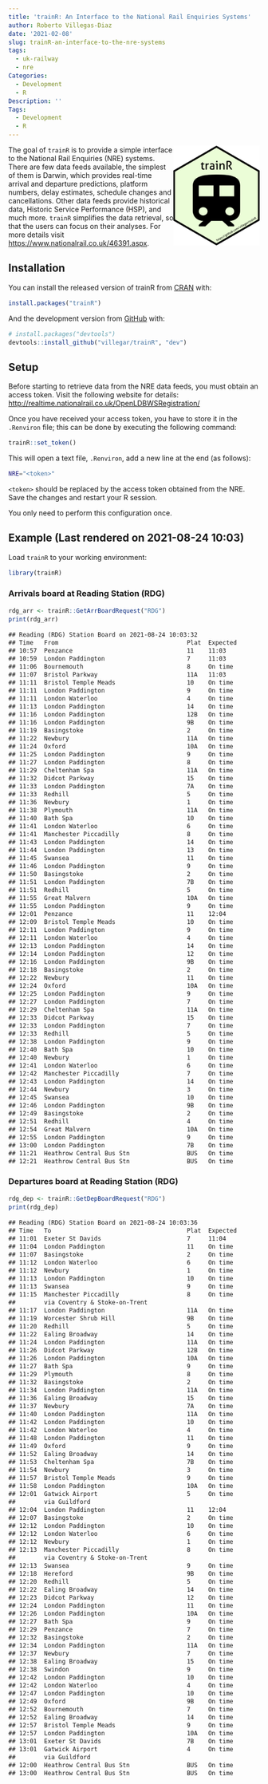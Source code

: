 ```yaml
---
title: 'trainR: An Interface to the National Rail Enquiries Systems'
author: Roberto Villegas-Diaz
date: '2021-02-08'
slug: trainR-an-interface-to-the-nre-systems
tags:
  - uk-railway
  - nre
Categories:
  - Development
  - R
Description: ''
Tags:
  - Development
  - R
---
```


<img src="https://raw.githubusercontent.com/villegar/trainR/main/inst/images/logo.png" alt="logo" align="right" height=200px/>

The goal of `trainR` is to provide a simple interface to the 
National Rail Enquiries (NRE) systems. There are few data feeds 
available, the simplest of them is Darwin, which provides real-time 
arrival and departure predictions, platform numbers, delay estimates, 
schedule changes and cancellations. Other data feeds provide historical 
data, Historic Service Performance (HSP), and much more. `trainR` 
simplifies the data retrieval, so that the users can focus on their 
analyses. For more details visit 
https://www.nationalrail.co.uk/46391.aspx.

## Installation

You can install the released version of trainR from [CRAN](https://CRAN.R-project.org) with:

``` r
install.packages("trainR")
```

And the development version from [GitHub](https://github.com/) with:

``` r
# install.packages("devtools")
devtools::install_github("villegar/trainR", "dev")
```

## Setup
Before starting to retrieve data from the NRE data feeds, you must obtain an access token. 
Visit the following website for details: http://realtime.nationalrail.co.uk/OpenLDBWSRegistration/

Once you have received your access token, you have to store it in the `.Renviron` file; this can be 
done by executing the following command:


```r
trainR::set_token()
```

This will open a text file, `.Renviron`, add a new line at the end (as follows):

```bash
NRE="<token>"
```

`<token>` should be replaced by the access token obtained from the NRE. Save the changes and restart 
your R session.

You only need to perform this configuration once.

## Example (Last rendered on 2021-08-24 10:03)

Load `trainR` to your working environment:

```r
library(trainR)
```

### Arrivals board at Reading Station (RDG)


```r
rdg_arr <- trainR::GetArrBoardRequest("RDG")
print(rdg_arr)
```

```
## Reading (RDG) Station Board on 2021-08-24 10:03:32
## Time   From                                    Plat  Expected
## 10:57  Penzance                                11    11:03
## 10:59  London Paddington                       7     11:03
## 11:06  Bournemouth                             8     On time
## 11:07  Bristol Parkway                         11A   11:03
## 11:11  Bristol Temple Meads                    10    On time
## 11:11  London Paddington                       9     On time
## 11:11  London Waterloo                         4     On time
## 11:13  London Paddington                       14    On time
## 11:16  London Paddington                       12B   On time
## 11:16  London Paddington                       9B    On time
## 11:19  Basingstoke                             2     On time
## 11:22  Newbury                                 11A   On time
## 11:24  Oxford                                  10A   On time
## 11:25  London Paddington                       9     On time
## 11:27  London Paddington                       8     On time
## 11:29  Cheltenham Spa                          11A   On time
## 11:32  Didcot Parkway                          15    On time
## 11:33  London Paddington                       7A    On time
## 11:33  Redhill                                 5     On time
## 11:36  Newbury                                 1     On time
## 11:38  Plymouth                                11A   On time
## 11:40  Bath Spa                                10    On time
## 11:41  London Waterloo                         6     On time
## 11:41  Manchester Piccadilly                   8     On time
## 11:43  London Paddington                       14    On time
## 11:44  London Paddington                       13    On time
## 11:45  Swansea                                 11    On time
## 11:46  London Paddington                       9     On time
## 11:50  Basingstoke                             2     On time
## 11:51  London Paddington                       7B    On time
## 11:51  Redhill                                 5     On time
## 11:55  Great Malvern                           10A   On time
## 11:55  London Paddington                       9     On time
## 12:01  Penzance                                11    12:04
## 12:09  Bristol Temple Meads                    10    On time
## 12:11  London Paddington                       9     On time
## 12:11  London Waterloo                         4     On time
## 12:13  London Paddington                       14    On time
## 12:14  London Paddington                       12    On time
## 12:16  London Paddington                       9B    On time
## 12:18  Basingstoke                             2     On time
## 12:22  Newbury                                 11    On time
## 12:24  Oxford                                  10A   On time
## 12:25  London Paddington                       9     On time
## 12:27  London Paddington                       7     On time
## 12:29  Cheltenham Spa                          11A   On time
## 12:33  Didcot Parkway                          15    On time
## 12:33  London Paddington                       7     On time
## 12:33  Redhill                                 5     On time
## 12:38  London Paddington                       9     On time
## 12:40  Bath Spa                                10    On time
## 12:40  Newbury                                 1     On time
## 12:41  London Waterloo                         6     On time
## 12:42  Manchester Piccadilly                   7     On time
## 12:43  London Paddington                       14    On time
## 12:44  Newbury                                 3     On time
## 12:45  Swansea                                 10    On time
## 12:46  London Paddington                       9B    On time
## 12:49  Basingstoke                             2     On time
## 12:51  Redhill                                 4     On time
## 12:54  Great Malvern                           10A   On time
## 12:55  London Paddington                       9     On time
## 13:00  London Paddington                       7B    On time
## 11:21  Heathrow Central Bus Stn                BUS   On time
## 12:21  Heathrow Central Bus Stn                BUS   On time
```

### Departures board at Reading Station (RDG)


```r
rdg_dep <- trainR::GetDepBoardRequest("RDG")
print(rdg_dep)
```

```
## Reading (RDG) Station Board on 2021-08-24 10:03:36
## Time   To                                      Plat  Expected
## 11:01  Exeter St Davids                        7     11:04
## 11:04  London Paddington                       11    On time
## 11:07  Basingstoke                             2     On time
## 11:12  London Waterloo                         6     On time
## 11:12  Newbury                                 1     On time
## 11:13  London Paddington                       10    On time
## 11:13  Swansea                                 9     On time
## 11:15  Manchester Piccadilly                   8     On time
##        via Coventry & Stoke-on-Trent           
## 11:17  London Paddington                       11A   On time
## 11:19  Worcester Shrub Hill                    9B    On time
## 11:20  Redhill                                 5     On time
## 11:22  Ealing Broadway                         14    On time
## 11:24  London Paddington                       11A   On time
## 11:26  Didcot Parkway                          12B   On time
## 11:26  London Paddington                       10A   On time
## 11:27  Bath Spa                                9     On time
## 11:29  Plymouth                                8     On time
## 11:32  Basingstoke                             2     On time
## 11:34  London Paddington                       11A   On time
## 11:36  Ealing Broadway                         15    On time
## 11:37  Newbury                                 7A    On time
## 11:40  London Paddington                       11A   On time
## 11:42  London Paddington                       10    On time
## 11:42  London Waterloo                         4     On time
## 11:48  London Paddington                       11    On time
## 11:49  Oxford                                  9     On time
## 11:52  Ealing Broadway                         14    On time
## 11:53  Cheltenham Spa                          7B    On time
## 11:54  Newbury                                 3     On time
## 11:57  Bristol Temple Meads                    9     On time
## 11:58  London Paddington                       10A   On time
## 12:01  Gatwick Airport                         5     On time
##        via Guildford                           
## 12:04  London Paddington                       11    12:04
## 12:07  Basingstoke                             2     On time
## 12:12  London Paddington                       10    On time
## 12:12  London Waterloo                         6     On time
## 12:12  Newbury                                 1     On time
## 12:13  Manchester Piccadilly                   8     On time
##        via Coventry & Stoke-on-Trent           
## 12:13  Swansea                                 9     On time
## 12:18  Hereford                                9B    On time
## 12:20  Redhill                                 5     On time
## 12:22  Ealing Broadway                         14    On time
## 12:23  Didcot Parkway                          12    On time
## 12:24  London Paddington                       11    On time
## 12:26  London Paddington                       10A   On time
## 12:27  Bath Spa                                9     On time
## 12:29  Penzance                                7     On time
## 12:32  Basingstoke                             2     On time
## 12:34  London Paddington                       11A   On time
## 12:37  Newbury                                 7     On time
## 12:38  Ealing Broadway                         15    On time
## 12:38  Swindon                                 9     On time
## 12:42  London Paddington                       10    On time
## 12:42  London Waterloo                         4     On time
## 12:47  London Paddington                       10    On time
## 12:49  Oxford                                  9B    On time
## 12:52  Bournemouth                             7     On time
## 12:52  Ealing Broadway                         14    On time
## 12:57  Bristol Temple Meads                    9     On time
## 12:57  London Paddington                       10A   On time
## 13:01  Exeter St Davids                        7B    On time
## 13:01  Gatwick Airport                         4     On time
##        via Guildford                           
## 12:00  Heathrow Central Bus Stn                BUS   On time
## 13:00  Heathrow Central Bus Stn                BUS   On time
```
